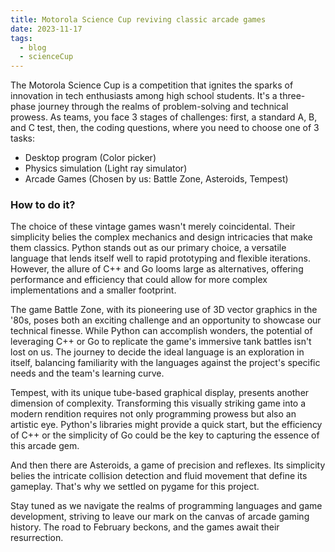 ```yaml
---
title: Motorola Science Cup reviving classic arcade games
date: 2023-11-17
tags:
  - blog
  - scienceCup
---
```



The Motorola Science Cup is a competition that ignites the sparks of innovation in tech enthusiasts among high school students. It's a three-phase journey through the realms of problem-solving and technical prowess. As teams, you face 3 stages of challenges: first, a standard A, B, and C test, then, the coding questions, where you need to choose one of 3 tasks:

* Desktop program (Color picker)
* Physics simulation (Light ray simulator)
* Arcade Games (Chosen by us: Battle Zone, Asteroids, Tempest)

### How to do it?

The choice of these vintage games wasn't merely coincidental. Their simplicity belies the complex mechanics and design intricacies that make them classics. Python stands out as our primary choice, a versatile language that lends itself well to rapid prototyping and flexible iterations. However, the allure of C++ and Go looms large as alternatives, offering performance and efficiency that could allow for more complex implementations and a smaller footprint.

The game Battle Zone, with its pioneering use of 3D vector graphics in the '80s, poses both an exciting challenge and an opportunity to showcase our technical finesse. While Python can accomplish wonders, the potential of leveraging C++ or Go to replicate the game's immersive tank battles isn't lost on us. The journey to decide the ideal language is an exploration in itself, balancing familiarity with the languages against the project's specific needs and the team's learning curve.

Tempest, with its unique tube-based graphical display, presents another dimension of complexity. Transforming this visually striking game into a modern rendition requires not only programming prowess but also an artistic eye. Python's libraries might provide a quick start, but the efficiency of C++ or the simplicity of Go could be the key to capturing the essence of this arcade gem.

And then there are Asteroids, a game of precision and reflexes. Its simplicity belies the intricate collision detection and fluid movement that define its gameplay. That's why we settled on pygame for this project.

Stay tuned as we navigate the realms of programming languages and game development, striving to leave our mark on the canvas of arcade gaming history. The road to February beckons, and the games await their resurrection.


